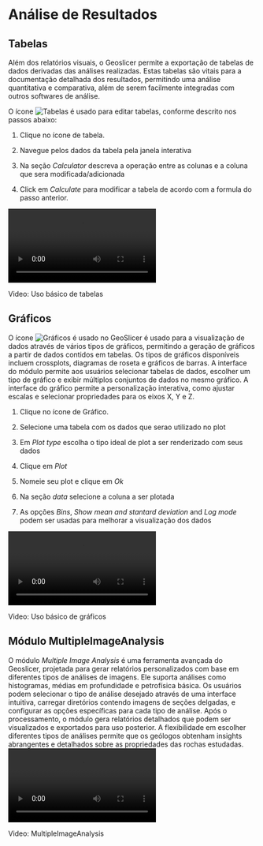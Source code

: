 # Análise de Resultados

<div class="content-wrapper">
    <div class="text-content">
        <h2>Tabelas</h2>
        <p>Além dos relatórios visuais, o Geoslicer permite a exportação de tabelas de dados derivadas das análises realizadas. Estas tabelas são vitais para a documentação detalhada dos resultados, permitindo uma análise quantitativa e comparativa, além de serem facilmente integradas com outros softwares de análise.
        </p>
        <p>O ícone <img alt="Tabelas" src="../../assets/images/thin_section/analise_resultados/customized_tables.png"> é usado para editar tabelas, conforme descrito nos passos abaixo:</p>
        <ol>
            <li>
            <p>Clique no ícone de tabela.</p>
            </li>
            <li>
            <p>Navegue pelos dados da tabela pela janela interativa</p>
            </li>
            <li>
            <p>Na seção <em>Calculator</em> descreva a operação entre as colunas e a coluna que sera modificada/adicionada </p>
            </li>
            <li>
            <p>Click em <em>Calculate</em> para modificar a tabela de acordo com a formula do passo anterior.</p>
            </li>
        </ol>
    </div>
    <div class="video-wrapper">
        <video class="floating-video" controls>
            <source src="../assets/videos/thin_section_table.webm" type="video/webm">
            Sorry, your browser does not support the video tag.
        </video>
        <p class="video-caption">Video: Uso básico de tabelas </p>
    </div>
</div>

<div class="content-wrapper">
    <div class="text-content">
        <h2>Gráficos</h2>
        <p>O ícone <img alt="Gráficos" src="../../assets/images/thin_section/analise_resultados/charts.png"> é usado no GeoSlicer é usado para a visualização de dados através de vários tipos de gráficos, permitindo a geração de gráficos a partir de dados contidos em tabelas. Os tipos de gráficos disponíveis incluem crossplots, diagramas de roseta e gráficos de barras. A interface do módulo permite aos usuários selecionar tabelas de dados, escolher um tipo de gráfico e exibir múltiplos conjuntos de dados no mesmo gráfico. A interface do gráfico permite a personalização interativa, como ajustar escalas e selecionar propriedades para os eixos X, Y e Z.
        </p>
        <ol>
            <li>
            <p>Clique no ícone de Gráfico.</p>
            </li>
            <li>
            <p>Selecione uma tabela com os dados que serao utilizado no plot</p>
            </li>
            <li>
            <p>Em <em>Plot type</em> escolha o tipo ideal de plot a ser renderizado com seus dados</p>
            </li>
            <li>
            <p>Clique em <em>Plot</em></p>
            </li>
            <li>
            <p>Nomeie seu plot e clique em <em>Ok</em></p>
            </li>
            <li>
            <p>Na seção <em>data</em> selecione a coluna a ser plotada</p>
            </li>
            <li>
            <p>As opções <em>Bins</em>, <em>Show mean and stantard deviation</em> and <em>Log mode</em> podem ser usadas para melhorar a visualização dos dados</p>
            </li>
        </ol>
    </div>
    <div class="video-wrapper">
        <video class="floating-video" controls>
            <source src="../assets/videos/thin_section_graphs.webm" type="video/webm">
            Sorry, your browser does not support the video tag.
        </video>
        <p class="video-caption">Video: Uso básico de gráficos </p>
    </div>
</div>


<div class="content-wrapper">
    <div class="text-content">
        <h2>Módulo MultipleImageAnalysis</h2>
        O módulo <em>Multiple Image Analysis</em> é uma ferramenta avançada do Geoslicer, projetada para gerar relatórios personalizados com base em diferentes tipos de análises de imagens. Ele suporta análises como histogramas, médias em profundidade e petrofísica básica. Os usuários podem selecionar o tipo de análise desejado através de uma interface intuitiva, carregar diretórios contendo imagens de seções delgadas, e configurar as opções específicas para cada tipo de análise. Após o processamento, o módulo gera relatórios detalhados que podem ser visualizados e exportados para uso posterior. A flexibilidade em escolher diferentes tipos de análises permite que os geólogos obtenham insights abrangentes e detalhados sobre as propriedades das rochas estudadas.    
    </div>
    <div class="video-wrapper">
        <video class="floating-video" controls>
            <source src="../assets/videos/thin_section_graphs.webm" type="video/webm">
            Sorry, your browser does not support the video tag.
        </video>
        <p class="video-caption">Video: MultipleImageAnalysis </p>
    </div>
</div>